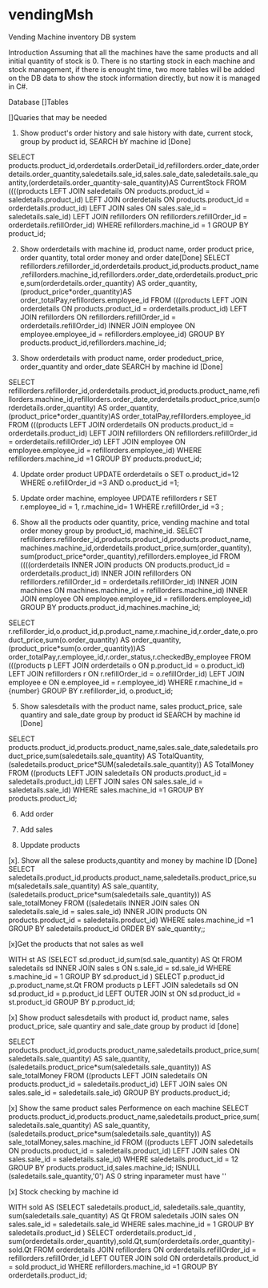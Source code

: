 # vendingMsh
Vending Machine inventory DB system

Introduction
Assuming that all the machines have the same products and all initial quantity of stock is 0.
There is no starting stock in each machine and stock management, if there is enought time, two more tables will be added on the DB data to show the stock information directly, but now it is managed in C#. 

Database
[]Tables

[]Quaries that may be needed

1. Show product's order history and sale history with date, current stock, group by product id, SEARCH bY machine id [Done]


SELECT products.product_id,orderdetails.orderDetail_id,refillorders.order_date,orderdetails.order_quantity,saledetails.sale_id,sales.sale_date,saledetails.sale_quantity,(orderdetails.order_quantity-sale_quantity)AS CurrentStock 
FROM ((((products 
LEFT JOIN saledetails ON products.product_id = saledetails.product_id)
LEFT JOIN orderdetails ON products.product_id = orderdetails.product_id)
LEFT JOIN sales ON sales.sale_id = saledetails.sale_id)
LEFT JOIN refillorders ON refillorders.refillOrder_id = orderdetails.refillOrder_id)
WHERE refillorders.machine_id = 1
GROUP BY product_id;




2. Show orderdetails with machine id, product name, order product price, order quantity, total order money and order date[Done]
SELECT refillorders.refillorder_id,orderdetails.product_id,products.product_name,refillorders.machine_id,refillorders.order_date,orderdetails.product_price,sum(orderdetails.order_quantity) AS order_quantity, (product_price*order_quantity)AS order_totalPay,refillorders.employee_id
FROM (((products 
LEFT JOIN orderdetails ON products.product_id = orderdetails.product_id)
LEFT JOIN refillorders ON refillorders.refillOrder_id = orderdetails.refillOrder_id)
INNER JOIN employee ON employee.employee_id = refillorders.employee_id)
GROUP BY products.product_id,refillorders.machine_id;


3. Show orderdetails with product name, order prodeduct_price, order_quantity and order_date SEARCH by machine id [Done]

SELECT refillorders.refillorder_id,orderdetails.product_id,products.product_name,refillorders.machine_id,refillorders.order_date,orderdetails.product_price,sum(orderdetails.order_quantity) AS order_quantity, (product_price*order_quantity)AS order_totalPay,refillorders.employee_id
FROM (((products 
LEFT JOIN orderdetails ON products.product_id = orderdetails.product_id)
LEFT JOIN refillorders ON refillorders.refillOrder_id = orderdetails.refillOrder_id)
LEFT JOIN employee ON employee.employee_id = refillorders.employee_id)
WHERE refillorders.machine_id =1
GROUP BY products.product_id;

4. Update order product
UPDATE orderdetails o
SET o.product_id=12
        WHERE o.refillOrder_id =3 AND o.product_id =1;

5. Update order machine, employee
UPDATE refillorders r
SET r.employee_id = 1,
    r.machine_id= 1
        WHERE r.refillOrder_id =3 ;

8. Show all the products oder quantity, price, vending machine and total order money group by product_id, machine_id. 
SELECT refillorders.refillorder_id,products.product_id,products.product_name, machines.machine_id,orderdetails.product_price,sum(order_quantity), sum(product_price*order_quantity),refillorders.employee_id 
FROM ((((orderdetails 
INNER JOIN products ON products.product_id = orderdetails.product_id) 
INNER JOIN refillorders ON refillorders.refillOrder_id = orderdetails.refillOrder_id)
INNER JOIN machines ON machines.machine_id = refillorders.machine_id)
INNER JOIN employee ON employee.employee_id = refillorders.employee_id)
GROUP BY products.product_id,machines.machine_id;

SELECT r.refillorder_id,o.product_id,p.product_name,r.machine_id,r.order_date,o.product_price,sum(o.order_quantity) AS order_quantity, (product_price*sum(o.order_quantity))AS order_totalPay,r.employee_id,r.order_status,r.checkedBy_employee
        FROM (((products p
        LEFT JOIN orderdetails o ON p.product_id = o.product_id)
        LEFT JOIN refillorders r ON r.refillOrder_id = o.refillOrder_id)
        LEFT JOIN employee e ON e.employee_id = r.employee_id)
        WHERE r.machine_id ={number}
        GROUP BY r.refillorder_id, o.product_id;



5. Show salesdetails with the product name, sales product_price, sale quantiry and sale_date group by product id SEARCH by machine id [Done]

SELECT products.product_id,products.product_name,sales.sale_date,saledetails.product_price,sum(saledetails.sale_quantity) AS TotalQuantity,(saledetails.product_price*SUM(saledetails.sale_quantity)) AS TotalMoney
FROM ((products 
LEFT JOIN saledetails ON products.product_id = saledetails.product_id)
LEFT JOIN sales ON sales.sale_id = saledetails.sale_id)
WHERE sales.machine_id =1
GROUP BY products.product_id;

6. Add order

7. Add sales

8. Uppdate products






[x]. Show all the salese products,quantity and money by machine ID  [Done]
SELECT saledetails.product_id,products.product_name,saledetails.product_price,sum(saledetails.sale_quantity) AS sale_quantity,(saledetails.product_price*sum(saledetails.sale_quantity)) AS sale_totalMoney
        FROM ((saledetails
        INNER JOIN sales ON saledetails.sale_id = sales.sale_id)
        INNER JOIN products ON products.product_id = saledetails.product_id)
        WHERE sales.machine_id =1
        GROUP BY saledetails.product_id
        ORDER BY sale_quantity;;

[x]Get the products that not sales as well

WITH st AS (SELECT sd.product_id,sum(sd.sale_quantity) AS Qt
        FROM saledetails sd
        INNER JOIN sales s ON s.sale_id = sd.sale_id
        WHERE s.machine_id = 1
        GROUP BY sd.product_id )
SELECT  p.product_id ,p.product_name,st.Qt
    FROM products p
    LEFT JOIN saledetails sd
    ON sd.product_id = p.product_id
    LEFT OUTER JOIN st
    ON sd.product_id  = st.product_id
    GROUP BY p.product_id;

      

[x] Show product salesdetails with product id, product name, sales product_price, sale quantiry and sale_date group by product id [done]

SELECT products.product_id,products.product_name,saledetails.product_price,sum(saledetails.sale_quantity) AS sale_quantity,(saledetails.product_price*sum(saledetails.sale_quantity)) AS sale_totalMoney
FROM ((products 
LEFT JOIN saledetails ON products.product_id = saledetails.product_id)
LEFT JOIN sales ON sales.sale_id = saledetails.sale_id)
GROUP BY products.product_id;

[x] Show the same product sales Performence on each machine
SELECT products.product_id,products.product_name,saledetails.product_price,sum(saledetails.sale_quantity) AS sale_quantity,(saledetails.product_price*sum(saledetails.sale_quantity)) AS sale_totalMoney,sales.machine_id
FROM ((products 
LEFT JOIN saledetails ON products.product_id = saledetails.product_id)
LEFT JOIN sales ON sales.sale_id = saledetails.sale_id)
WHERE saledetails.product_id = 12
GROUP BY products.product_id,sales.machine_id;
ISNULL (saledetails.sale_quantity,'0') AS 0
string inparameter must have ''

  

[x] Stock checking by machine id

 WITH sold AS (SELECT saledetails.product_id, saledetails.sale_quantity, 
                        sum(saledetails.sale_quantity) AS Qt 
                FROM saledetails
                JOIN sales
                    ON sales.sale_id = saledetails.sale_id
              WHERE sales.machine_id = 1
                GROUP BY saledetails.product_id
                )
SELECT  orderdetails.product_id , sum(orderdetails.order_quantity),sold.Qt,sum(orderdetails.order_quantity)-sold.Qt
FROM orderdetails
JOIN refillorders
    ON orderdetails.refillOrder_id = refillorders.refillOrder_id
LEFT OUTER JOIN sold
    ON orderdetails.product_id  = sold.product_id
    WHERE refillorders.machine_id =1
    GROUP BY orderdetails.product_id;



